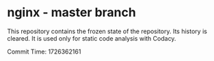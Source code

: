 # nginx - master branch

This repository contains the frozen state of the repository.
Its history is cleared. It is used only for static code
analysis with Codacy.

Commit Time: 1726362161